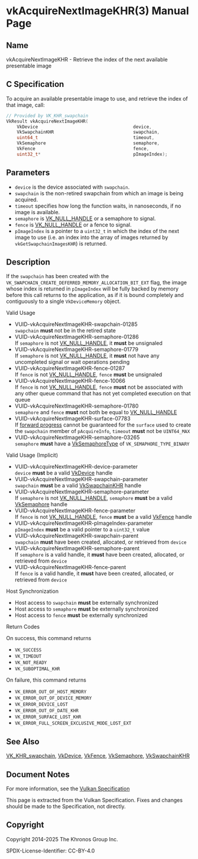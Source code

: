 # vkAcquireNextImageKHR(3) Manual Page

## Name

vkAcquireNextImageKHR - Retrieve the index of the next available presentable image



## [](#_c_specification)C Specification

To acquire an available presentable image to use, and retrieve the index of that image, call:

```c++
// Provided by VK_KHR_swapchain
VkResult vkAcquireNextImageKHR(
    VkDevice                                    device,
    VkSwapchainKHR                              swapchain,
    uint64_t                                    timeout,
    VkSemaphore                                 semaphore,
    VkFence                                     fence,
    uint32_t*                                   pImageIndex);
```

## [](#_parameters)Parameters

- `device` is the device associated with `swapchain`.
- `swapchain` is the non-retired swapchain from which an image is being acquired.
- `timeout` specifies how long the function waits, in nanoseconds, if no image is available.
- `semaphore` is [VK\_NULL\_HANDLE](https://registry.khronos.org/vulkan/specs/latest/man/html/VK_NULL_HANDLE.html) or a semaphore to signal.
- `fence` is [VK\_NULL\_HANDLE](https://registry.khronos.org/vulkan/specs/latest/man/html/VK_NULL_HANDLE.html) or a fence to signal.
- `pImageIndex` is a pointer to a `uint32_t` in which the index of the next image to use (i.e. an index into the array of images returned by `vkGetSwapchainImagesKHR`) is returned.

## [](#_description)Description

If the `swapchain` has been created with the `VK_SWAPCHAIN_CREATE_DEFERRED_MEMORY_ALLOCATION_BIT_EXT` flag, the image whose index is returned in `pImageIndex` will be fully backed by memory before this call returns to the application, as if it is bound completely and contiguously to a single `VkDeviceMemory` object.

Valid Usage

- [](#VUID-vkAcquireNextImageKHR-swapchain-01285)VUID-vkAcquireNextImageKHR-swapchain-01285  
  `swapchain` **must** not be in the retired state
- [](#VUID-vkAcquireNextImageKHR-semaphore-01286)VUID-vkAcquireNextImageKHR-semaphore-01286  
  If `semaphore` is not [VK\_NULL\_HANDLE](https://registry.khronos.org/vulkan/specs/latest/man/html/VK_NULL_HANDLE.html), it **must** be unsignaled
- [](#VUID-vkAcquireNextImageKHR-semaphore-01779)VUID-vkAcquireNextImageKHR-semaphore-01779  
  If `semaphore` is not [VK\_NULL\_HANDLE](https://registry.khronos.org/vulkan/specs/latest/man/html/VK_NULL_HANDLE.html), it **must** not have any uncompleted signal or wait operations pending
- [](#VUID-vkAcquireNextImageKHR-fence-01287)VUID-vkAcquireNextImageKHR-fence-01287  
  If `fence` is not [VK\_NULL\_HANDLE](https://registry.khronos.org/vulkan/specs/latest/man/html/VK_NULL_HANDLE.html), `fence` **must** be unsignaled
- [](#VUID-vkAcquireNextImageKHR-fence-10066)VUID-vkAcquireNextImageKHR-fence-10066  
  If `fence` is not [VK\_NULL\_HANDLE](https://registry.khronos.org/vulkan/specs/latest/man/html/VK_NULL_HANDLE.html), `fence` **must** not be associated with any other queue command that has not yet completed execution on that queue
- [](#VUID-vkAcquireNextImageKHR-semaphore-01780)VUID-vkAcquireNextImageKHR-semaphore-01780  
  `semaphore` and `fence` **must** not both be equal to [VK\_NULL\_HANDLE](https://registry.khronos.org/vulkan/specs/latest/man/html/VK_NULL_HANDLE.html)
- [](#VUID-vkAcquireNextImageKHR-surface-07783)VUID-vkAcquireNextImageKHR-surface-07783  
  If [forward progress](https://registry.khronos.org/vulkan/specs/latest/html/vkspec.html#swapchain-acquire-forward-progress) cannot be guaranteed for the `surface` used to create the `swapchain` member of `pAcquireInfo`, `timeout` **must** not be `UINT64_MAX`
- [](#VUID-vkAcquireNextImageKHR-semaphore-03265)VUID-vkAcquireNextImageKHR-semaphore-03265  
  `semaphore` **must** have a [VkSemaphoreType](https://registry.khronos.org/vulkan/specs/latest/man/html/VkSemaphoreType.html) of `VK_SEMAPHORE_TYPE_BINARY`

Valid Usage (Implicit)

- [](#VUID-vkAcquireNextImageKHR-device-parameter)VUID-vkAcquireNextImageKHR-device-parameter  
  `device` **must** be a valid [VkDevice](https://registry.khronos.org/vulkan/specs/latest/man/html/VkDevice.html) handle
- [](#VUID-vkAcquireNextImageKHR-swapchain-parameter)VUID-vkAcquireNextImageKHR-swapchain-parameter  
  `swapchain` **must** be a valid [VkSwapchainKHR](https://registry.khronos.org/vulkan/specs/latest/man/html/VkSwapchainKHR.html) handle
- [](#VUID-vkAcquireNextImageKHR-semaphore-parameter)VUID-vkAcquireNextImageKHR-semaphore-parameter  
  If `semaphore` is not [VK\_NULL\_HANDLE](https://registry.khronos.org/vulkan/specs/latest/man/html/VK_NULL_HANDLE.html), `semaphore` **must** be a valid [VkSemaphore](https://registry.khronos.org/vulkan/specs/latest/man/html/VkSemaphore.html) handle
- [](#VUID-vkAcquireNextImageKHR-fence-parameter)VUID-vkAcquireNextImageKHR-fence-parameter  
  If `fence` is not [VK\_NULL\_HANDLE](https://registry.khronos.org/vulkan/specs/latest/man/html/VK_NULL_HANDLE.html), `fence` **must** be a valid [VkFence](https://registry.khronos.org/vulkan/specs/latest/man/html/VkFence.html) handle
- [](#VUID-vkAcquireNextImageKHR-pImageIndex-parameter)VUID-vkAcquireNextImageKHR-pImageIndex-parameter  
  `pImageIndex` **must** be a valid pointer to a `uint32_t` value
- [](#VUID-vkAcquireNextImageKHR-swapchain-parent)VUID-vkAcquireNextImageKHR-swapchain-parent  
  `swapchain` **must** have been created, allocated, or retrieved from `device`
- [](#VUID-vkAcquireNextImageKHR-semaphore-parent)VUID-vkAcquireNextImageKHR-semaphore-parent  
  If `semaphore` is a valid handle, it **must** have been created, allocated, or retrieved from `device`
- [](#VUID-vkAcquireNextImageKHR-fence-parent)VUID-vkAcquireNextImageKHR-fence-parent  
  If `fence` is a valid handle, it **must** have been created, allocated, or retrieved from `device`

Host Synchronization

- Host access to `swapchain` **must** be externally synchronized
- Host access to `semaphore` **must** be externally synchronized
- Host access to `fence` **must** be externally synchronized

Return Codes

On success, this command returns

- `VK_SUCCESS`
- `VK_TIMEOUT`
- `VK_NOT_READY`
- `VK_SUBOPTIMAL_KHR`

On failure, this command returns

- `VK_ERROR_OUT_OF_HOST_MEMORY`
- `VK_ERROR_OUT_OF_DEVICE_MEMORY`
- `VK_ERROR_DEVICE_LOST`
- `VK_ERROR_OUT_OF_DATE_KHR`
- `VK_ERROR_SURFACE_LOST_KHR`
- `VK_ERROR_FULL_SCREEN_EXCLUSIVE_MODE_LOST_EXT`

## [](#_see_also)See Also

[VK\_KHR\_swapchain](https://registry.khronos.org/vulkan/specs/latest/man/html/VK_KHR_swapchain.html), [VkDevice](https://registry.khronos.org/vulkan/specs/latest/man/html/VkDevice.html), [VkFence](https://registry.khronos.org/vulkan/specs/latest/man/html/VkFence.html), [VkSemaphore](https://registry.khronos.org/vulkan/specs/latest/man/html/VkSemaphore.html), [VkSwapchainKHR](https://registry.khronos.org/vulkan/specs/latest/man/html/VkSwapchainKHR.html)

## [](#_document_notes)Document Notes

For more information, see the [Vulkan Specification](https://registry.khronos.org/vulkan/specs/latest/html/vkspec.html#vkAcquireNextImageKHR)

This page is extracted from the Vulkan Specification. Fixes and changes should be made to the Specification, not directly.

## [](#_copyright)Copyright

Copyright 2014-2025 The Khronos Group Inc.

SPDX-License-Identifier: CC-BY-4.0